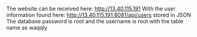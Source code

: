 The website can be received here: http://13.40.115.191
With the user information found here: http://13.40.115.191:8081/api/users stored in JSON
The database password is root and the username is root with the table name as waqqly
